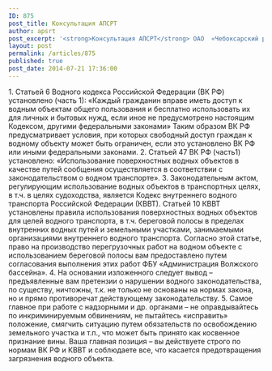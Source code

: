 ```yaml
---
ID: 875
post_title: Консультация АПСРТ
author: apsrt
post_excerpt: '<strong>Консультация АПСРТ</strong> ОАО  «Чебоксарский речной порт» по вопросу предъявления  порту претензии в части использования береговой полосы   для выполнения перегрузочных работ со стороны органов Росприроднадзора  Чувашской Республики'
layout: post
permalink: /articles/875
published: true
post_date: 2014-07-21 17:36:00
---
```

1\. Статьей 6 Водного кодекса Российской Федерации (ВК РФ) установлено (часть 1): «Каждый гражданин вправе иметь доступ к водным объектам общего пользования и бесплатно использовать их для личных и бытовых нужд, если иное не предусмотрено настоящим Кодексом, другими федеральными законами» Таким образом ВК РФ предусматривает условия, при которых свободный доступ граждан к водному объекту может быть ограничен, если это установлено ВК РФ или иными федеральными законами. 2. Статьей 47 ВК РФ (часть1) установлено: «Использование поверхностных водных объектов в качестве путей сообщения осуществляется в соответствии с законодательством о водном транспорте». 3. Законодательным актом, регулирующим использование водных объектов в транспортных целях, в т.ч. в целях судоходства, является Кодекс внутреннего водного транспорта Российской Федерации (КВВТ). Статьей 10 КВВТ установлены правила использования поверхностных водных объектов для целей водного транспорта, в т.ч. береговой полосы в пределах внутренних водных путей и земельными участками, занимаемыми организациями внутреннего водного транспорта. Согласно этой статье, право на производство перегрузочных работ на водном объекте с использованием береговой полосы вам предоставлено путем согласования выполнения этих работ ФБУ «Администрация Волжского бассейна». 4. На основании изложенного следует вывод – предъявленные вам претензии о нарушении водного законодательства, по существу, ничтожны, т.к. не только не основаны на нормах закона, но и прямо противоречат действующему законодательству. 5. Самое главное при работе с надзорными и др. органами – не оправдывайтесь по инкриминируемым обвинениям, не пытайтесь «исправить» положение, смягчить ситуацию путем обязательств по освобождению земельного участка и т.п., что может быть принято как косвенное признание вины. Ваша главная позиция – вы действуете строго по нормам ВК РФ и КВВТ и соблюдаете все, что касается предотвращения загрязнения водного объекта.